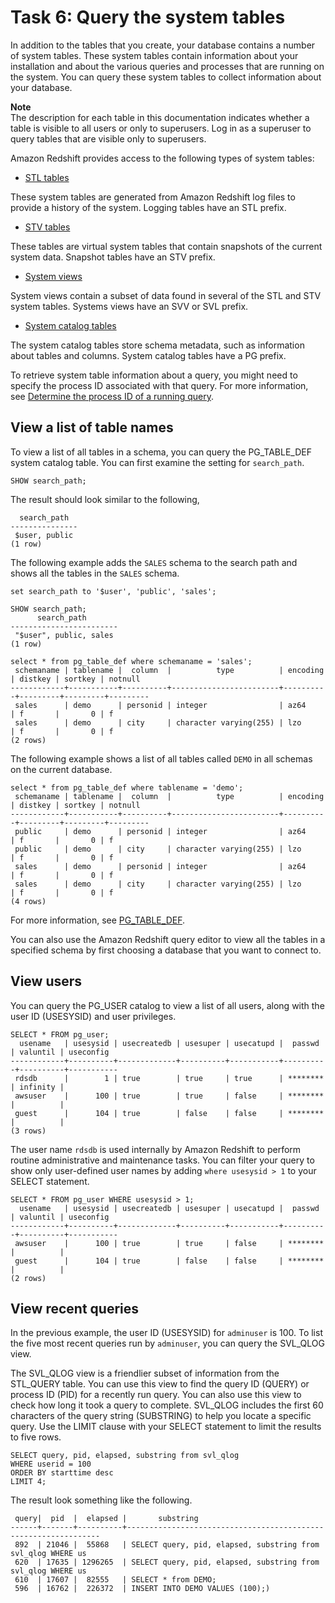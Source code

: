 # Task 6: Query the system tables<a name="t_querying_redshift_system_tables"></a>

In addition to the tables that you create, your database contains a number of system tables\. These system tables contain information about your installation and about the various queries and processes that are running on the system\. You can query these system tables to collect information about your database\.

**Note**  
The description for each table in this documentation indicates whether a table is visible to all users or only to superusers\. Log in as a superuser to query tables that are visible only to superusers\.

Amazon Redshift provides access to the following types of system tables:
+  [STL tables](https://docs.aws.amazon.com/redshift/latest/dg/c_intro_STL_tables.html) 

  These system tables are generated from Amazon Redshift log files to provide a history of the system\. Logging tables have an STL prefix\.
+  [STV tables](https://docs.aws.amazon.com/redshift/latest/dg/c_intro_STV_tables.html) 

  These tables are virtual system tables that contain snapshots of the current system data\. Snapshot tables have an STV prefix\.
+  [System views](https://docs.aws.amazon.com/redshift/latest/dg/c_intro_system_views.html) 

  System views contain a subset of data found in several of the STL and STV system tables\. Systems views have an SVV or SVL prefix\.
+  [System catalog tables](https://docs.aws.amazon.com/redshift/latest/dg/c_intro_catalog_views.html) 

  The system catalog tables store schema metadata, such as information about tables and columns\. System catalog tables have a PG prefix\.

To retrieve system table information about a query, you might need to specify the process ID associated with that query\. For more information, see [Determine the process ID of a running query](determine_pid.md)\.

## View a list of table names<a name="t_querying_redshift_system_tables-view-a-list-of-table-names"></a>

To view a list of all tables in a schema, you can query the PG\_TABLE\_DEF system catalog table\. You can first examine the setting for `search_path`\.

```
SHOW search_path;
```

The result should look similar to the following,

```
  search_path
---------------
 $user, public
(1 row)
```

The following example adds the `SALES` schema to the search path and shows all the tables in the `SALES` schema\.

```
set search_path to '$user', 'public', 'sales';
                
SHOW search_path;
      search_path       
------------------------
 "$user", public, sales
(1 row)

select * from pg_table_def where schemaname = 'sales';
 schemaname | tablename |  column  |          type          | encoding | distkey | sortkey | notnull 
------------+-----------+----------+------------------------+----------+---------+---------+---------
 sales      | demo      | personid | integer                | az64     | f       |       0 | f
 sales      | demo      | city     | character varying(255) | lzo      | f       |       0 | f
(2 rows)
```

The following example shows a list of all tables called `DEMO` in all schemas on the current database\.

```
select * from pg_table_def where tablename = 'demo';
 schemaname | tablename |  column  |          type          | encoding | distkey | sortkey | notnull 
------------+-----------+----------+------------------------+----------+---------+---------+---------
 public     | demo      | personid | integer                | az64     | f       |       0 | f
 public     | demo      | city     | character varying(255) | lzo      | f       |       0 | f
 sales      | demo      | personid | integer                | az64     | f       |       0 | f
 sales      | demo      | city     | character varying(255) | lzo      | f       |       0 | f
(4 rows)
```

For more information, see [PG\_TABLE\_DEF](https://docs.aws.amazon.com/redshift/latest/dg/r_PG_TABLE_DEF.html)\.

You can also use the Amazon Redshift query editor to view all the tables in a specified schema by first choosing a database that you want to connect to\.

## View users<a name="t_querying_redshift_system_tables-view-database-users"></a>

You can query the PG\_USER catalog to view a list of all users, along with the user ID \(USESYSID\) and user privileges\. 

```
SELECT * FROM pg_user;
  usename   | usesysid | usecreatedb | usesuper | usecatupd |  passwd  | valuntil | useconfig
------------+----------+-------------+----------+-----------+----------+----------+-----------
 rdsdb      |        1 | true        | true     | true      | ******** | infinity |
 awsuser    |      100 | true        | true     | false     | ******** |          |
 guest      |      104 | true        | false    | false     | ******** |          |
(3 rows)
```

The user name `rdsdb` is used internally by Amazon Redshift to perform routine administrative and maintenance tasks\. You can filter your query to show only user\-defined user names by adding `where usesysid > 1` to your SELECT statement\.

```
SELECT * FROM pg_user WHERE usesysid > 1;
  usename   | usesysid | usecreatedb | usesuper | usecatupd |  passwd  | valuntil | useconfig
------------+----------+-------------+----------+-----------+----------+----------+-----------
 awsuser    |      100 | true        | true     | false     | ******** |          |
 guest      |      104 | true        | false    | false     | ******** |          |
(2 rows)
```

## View recent queries<a name="t_querying_redshift_system_tables-view-recent-queries"></a>

In the previous example, the user ID \(USESYSID\) for `adminuser` is 100\. To list the five most recent queries run by `adminuser`, you can query the SVL\_QLOG view\. 

The SVL\_QLOG view is a friendlier subset of information from the STL\_QUERY table\. You can use this view to find the query ID \(QUERY\) or process ID \(PID\) for a recently run query\. You can also use this view to check how long it took a query to complete\. SVL\_QLOG includes the first 60 characters of the query string \(SUBSTRING\) to help you locate a specific query\. Use the LIMIT clause with your SELECT statement to limit the results to five rows\. 

```
SELECT query, pid, elapsed, substring from svl_qlog
WHERE userid = 100
ORDER BY starttime desc
LIMIT 4;
```

The result look something like the following\. 

```
 query|  pid  |  elapsed |       substring
------+-------+----------+----------------------------------------------------------------
 892  | 21046 |  55868   | SELECT query, pid, elapsed, substring from svl_qlog WHERE us 
 620  | 17635 | 1296265  | SELECT query, pid, elapsed, substring from svl_qlog WHERE us
 610  | 17607 |  82555   | SELECT * from DEMO; 
 596  | 16762 |  226372  | INSERT INTO DEMO VALUES (100);)
```
